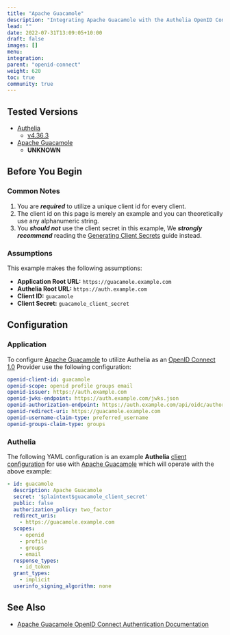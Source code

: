 ```yaml
---
title: "Apache Guacamole"
description: "Integrating Apache Guacamole with the Authelia OpenID Connect Provider."
lead: ""
date: 2022-07-31T13:09:05+10:00
draft: false
images: []
menu:
integration:
parent: "openid-connect"
weight: 620
toc: true
community: true
---
```


## Tested Versions

* [Authelia]
  * [v4.36.3](https://github.com/authelia/authelia/releases/tag/v4.36.2)
* [Apache Guacamole]
  * __UNKNOWN__

## Before You Begin

### Common Notes

1. You are *__required__* to utilize a unique client id for every client.
2. The client id on this page is merely an example and you can theoretically use any alphanumeric string.
3. You *__should not__* use the client secret in this example, We *__strongly recommend__* reading the
   [Generating Client Secrets] guide instead.

[Generating Client Secrets]: ../specific-information.md#generating-client-secrets

### Assumptions

This example makes the following assumptions:

* __Application Root URL:__ `https://guacamole.example.com`
* __Authelia Root URL:__ `https://auth.example.com`
* __Client ID:__ `guacamole`
* __Client Secret:__ `guacamole_client_secret`

## Configuration

### Application

To configure [Apache Guacamole] to utilize Authelia as an [OpenID Connect 1.0] Provider use the following configuration:

```yaml
openid-client-id: guacamole
openid-scope: openid profile groups email
openid-issuer: https://auth.example.com
openid-jwks-endpoint: https://auth.example.com/jwks.json
openid-authorization-endpoint: https://auth.example.com/api/oidc/authorization?state=1234abcedfdhf
openid-redirect-uri: https://guacamole.example.com
openid-username-claim-type: preferred_username
openid-groups-claim-type: groups
```

### Authelia

The following YAML configuration is an example __Authelia__
[client configuration](../../../configuration/identity-providers/open-id-connect.md#clients) for use with
[Apache Guacamole] which will operate with the above example:

```yaml
- id: guacamole
  description: Apache Guacamole
  secret: '$plaintext$guacamole_client_secret'
  public: false
  authorization_policy: two_factor
  redirect_uris:
    - https://guacamole.example.com
  scopes:
    - openid
    - profile
    - groups
    - email
  response_types:
    - id_token
  grant_types:
    - implicit
  userinfo_signing_algorithm: none
```

## See Also

* [Apache Guacamole OpenID Connect Authentication Documentation](https://guacamole.apache.org/doc/gug/openid-auth.html)

[Authelia]: https://www.authelia.com
[Apache Guacamole]: https://guacamole.apache.org/
[OpenID Connect 1.0]: ../../openid-connect/introduction.md




